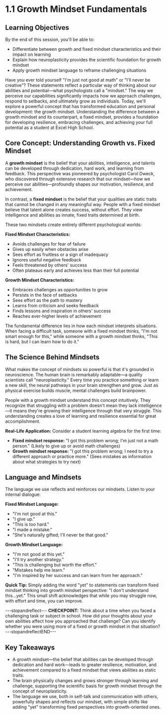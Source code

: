 # 1.1 Growth Mindset Fundamentals

## Learning Objectives

By the end of this session, you'll be able to:
- Differentiate between growth and fixed mindset characteristics and their impact on learning
- Explain how neuroplasticity provides the scientific foundation for growth mindset
- Apply growth mindset language to reframe challenging situations

Have you ever told yourself "I'm just not good at math" or "I'll never be creative"? These statements reflect a particular way of thinking about our abilities and potential—what psychologists call a "mindset." The way we perceive our capabilities significantly impacts how we approach challenges, respond to setbacks, and ultimately grow as individuals. Today, we'll explore a powerful concept that has transformed education and personal development: the growth mindset. Understanding the difference between a growth mindset and its counterpart, a fixed mindset, provides a foundation for developing resilience, embracing challenges, and achieving your full potential as a student at Excel High School.

## Core Concept: Understanding Growth vs. Fixed Mindset

A **growth mindset** is the belief that your abilities, intelligence, and talents can be developed through dedication, hard work, and learning from feedback. This perspective was pioneered by psychologist Carol Dweck, who discovered through extensive research that our mindset—how we perceive our abilities—profoundly shapes our motivation, resilience, and achievement.

In contrast, a **fixed mindset** is the belief that your qualities are static traits that cannot be changed in any meaningful way. People with a fixed mindset believe that talent alone creates success, without effort. They view intelligence and abilities as innate, fixed traits determined at birth.

These two mindsets create entirely different psychological worlds:

**Fixed Mindset Characteristics:**
- Avoids challenges for fear of failure
- Gives up easily when obstacles arise
- Sees effort as fruitless or a sign of inadequacy
- Ignores useful negative feedback
- Feels threatened by others' success
- Often plateaus early and achieves less than their full potential

**Growth Mindset Characteristics:**
- Embraces challenges as opportunities to grow
- Persists in the face of setbacks
- Sees effort as the path to mastery
- Learns from criticism and seeks feedback
- Finds lessons and inspiration in others' success
- Reaches ever-higher levels of achievement

The fundamental difference lies in how each mindset interprets situations. When facing a difficult task, someone with a fixed mindset thinks, "I'm not smart enough for this," while someone with a growth mindset thinks, "This is hard, but I can learn how to do it."

## The Science Behind Mindsets

What makes the concept of mindsets so powerful is that it's grounded in neuroscience. The human brain is remarkably adaptable—a quality scientists call "neuroplasticity." Every time you practice something or learn a new skill, the neural pathways in your brain strengthen and grow. Just as physical exercise builds muscle, mental challenges build brainpower.

People with a growth mindset understand this concept intuitively. They recognize that struggling with a problem doesn't mean they lack intelligence—it means they're growing their intelligence through that very struggle. This understanding creates a love of learning and resilience essential for great accomplishment.

**Real-Life Application:** Consider a student learning algebra for the first time:
- **Fixed mindset response:** "I got this problem wrong; I'm just not a math person." (Likely to give up or avoid math challenges)
- **Growth mindset response:** "I got this problem wrong; I need to try a different approach or practice more." (Sees mistakes as information about what strategies to try next)

## Language and Mindsets

The language we use reflects and reinforces our mindsets. Listen to your internal dialogue:

**Fixed Mindset Language:**
- "I'm not good at this."
- "I give up."
- "This is too hard."
- "I made a mistake."
- "She's naturally gifted; I'll never be that good."

**Growth Mindset Language:**
- "I'm not good at this yet."
- "I'll try another strategy."
- "This is challenging but worth the effort."
- "Mistakes help me learn."
- "I'm inspired by her success and can learn from her approach."

**Quick Tip:** Simply adding the word "yet" to statements can transform fixed mindset thinking into growth mindset perspective: "I don't understand this...yet." This small shift acknowledges that while you may struggle now, with effort and time, you can improve.

---stopandreflect---
**CHECKPOINT:** Think about a time when you faced a challenging task or subject in school. How did your thoughts about your own abilities affect how you approached that challenge? Can you identify whether you were using more of a fixed or growth mindset in that situation?
---stopandreflectEND---

## Key Takeaways

- A growth mindset—the belief that abilities can be developed through dedication and hard work—leads to greater resilience, motivation, and achievement compared to a fixed mindset that views abilities as static traits.
- The brain physically changes and grows stronger through learning and challenge, supporting the scientific basis for growth mindset through the concept of neuroplasticity.
- The language we use, both in self-talk and communication with others, powerfully shapes and reflects our mindset, with simple shifts like adding "yet" transforming fixed perspectives into growth-oriented ones.


